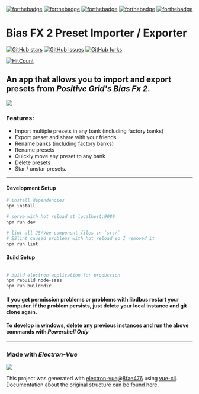 [![forthebadge](https://forthebadge.com/images/badges/uses-badges.svg)](https://forthebadge.com)
[![forthebadge](https://forthebadge.com/images/badges/built-with-love.svg)](https://forthebadge.com)
[![forthebadge](https://forthebadge.com/images/badges/ages-12.svg)](https://forthebadge.com)
[![forthebadge](https://forthebadge.com/images/badges/made-with-javascript.svg)](https://forthebadge.com)
[![forthebadge](https://forthebadge.com/images/badges/makes-people-smile.svg)](https://forthebadge.com)

# Bias FX 2 Preset Importer / Exporter

[![GitHub stars](https://img.shields.io/github/stars/catman85/Bias-2-Importer-Exporter?style=for-the-badge)](https://github.com/catman85/Bias-2-Importer-Exporter/stargazers)
[![GitHub issues](https://img.shields.io/github/issues/catman85/Bias-2-Importer-Exporter?style=for-the-badge)](https://github.com/catman85/Bias-2-Importer-Exporter/issues)
[![GitHub forks](https://img.shields.io/github/forks/catman85/Bias-2-Importer-Exporter?color=blueviolet&style=for-the-badge)](https://github.com/catman85/Bias-2-Importer-Exporter/network)

[![HitCount](http://hits.dwyl.io/catman85/Bias-2-Importer-Exporter.svg)](http://hits.dwyl.io/catman85/Bias-2-Importer-Exporter)

## An app that allows you to import and export presets from *Positive Grid's Bias Fx 2*.
![ ](https://i.imgur.com/pOSXJjP.png)


### Features:
- Import multiple presets in any bank (including factory banks)
- Export preset and share with your friends.
- Rename banks (including factory banks)
- Rename presets
- Quickly move any preset to any bank
- Delete presets
- Star / unstar presets.

---

#### Development Setup

``` bash
# install dependencies
npm install

# serve with hot reload at localhost:9080
npm run dev

# lint all JS/Vue component files in `src/`
# ESlint caused problems with hot reload so I removed it
npm run lint

```

#### Build Setup

``` bash

# build electron application for production
npm rebuild node-sass
npm run build:dir

```

#### If you get permission problems or problems with libdbus restart your computer. if the problem persists, just delete your local instance and git clone again.

#### To develop in windows, delete any previous instances and run the above commands with *Powershell Only*

---

### Made with *Electron-Vue*
![ ](https://i.imgur.com/sB3oHC7.png)

This project was generated with [electron-vue](https://github.com/SimulatedGREG/electron-vue)@[8fae476](https://github.com/SimulatedGREG/electron-vue/tree/8fae4763e9d225d3691b627e83b9e09b56f6c935) using [vue-cli](https://github.com/vuejs/vue-cli). Documentation about the original structure can be found [here](https://simulatedgreg.gitbooks.io/electron-vue/content/index.html).
